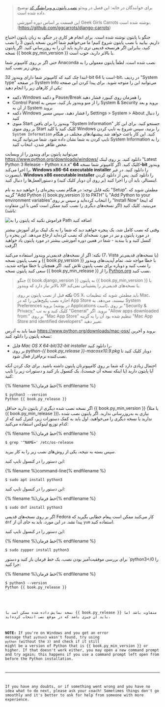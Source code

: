 > برای خوانندگان در خانه: این فصل در ویدئو [نصب پایتون و ویرایشگر کد](https://www.youtube.com/watch?v=pVTaqzKZCdA) توضیح داده شده است.
> 
> این قسمت بر اساس دوره آموزشی Geek Girls Carrots نوشته شده است.(https://github.com/ggcarrots/django-carrots)

جنگو با پایتون نوشته شده است. برای انجام هر کاری در جنگو، به زبان پایتون احتیاج داریم. بیایید با نصب پایتون شروع کنیم! ما می‌خواهیم شما آخرین نسخه پایتون 3 را نصب کنید، بنابراین اگر هرنسخه قدیمی تری دارید باید آن را به روزرسانی کنید. اگر پایتون نسخه {{ book.py_min_version }} یا بالاتر دارید، خوب است.

حتی اگر بر روی کامپیوتر شما Anaconda نصب شده است، لطفاً پایتون معمولی را به روش زیر نصب کنید.

<!--sec data-title="Install Python: Windows" data-id="python_windows" data-collapse=true ces-->

ابتدا چک کنید که کامپیوتر شما دارای ویندوز 32-bit است یا 64-bit، در ردیف "System type" در صفحه System Info می‌توانید این را متوجه شوید. برای پیدا کردن این صفحه یکی از کارهای زیر را انجام دهید:

* دکمه Windows و دکمه Pause/Break را همزمان روی کیبورد فشار دهید
* Control Panel را از منو ویندوز باز کنید، سپس به System & Security بروید و بعد از آن به System بروید
* دکمه Windows را فشار دهید، سپس مسیر Settings > System > About را دنبال کنید
* منوی Start ویندوز را برای یافتن "System Information" جستجو کنید. برای این کار بر روی منوی Start کلیک کنید یا کلید Windows را بزنید، سپس شروع به تایپ کردن `System Information` کنید. این کار باعث خواهد شد پیشنهادهای مختلف در هنگام تایپ کردن به شما نشان داده شود. شما می‌توانید گزینه System Information‌ را به محض ظاهر شدن، انتخاب کنید.

می‌توانید پایتون برای ویندوز را از وبسایت https://www.python.org/downloads/windows/ دانلود کنید. بر روی لینک "Latest Python 3 Release - Python x.x.x" کلیک کنید. اگر کامپیوتر شما نسخه **64-bit** ویندوز را اجرا می‌کند، **Windows x86-64 executable installer** را دانلود کنید. در غیر اینصورت، **Windows x86 executable installer** را دانلود کنید. پس از دانلود کردن اینستالر، باید آن را اجرا کنید (بر روی آن دوبار کلیک کنید) و دستورالعمل‌ها را دنبال کنید.

نکته قابل توجه: در هنگام نصب پنجره‌ای را خواهید دید به نام "Setup". مطمئن شوید که گزینه "Add Python {{ book.py_version }} to PATH" یا "Add Python to your environment variables"را انتخاب کرده‌اید و سپس بر روی "Install Now" که اینجا می‌بینید، کلیک کنید (اگر نسخه‌‌های دیگری را نصب کنید ممکن است کمی با این متفاوت باشد):

![فراموش نکنید که پایتون را به Path اضافه کنید](../python_installation/images/python-installation-options.png)

وقتی که نصب کامل شد، یک پنجره خواهید دید که شما را به یک لینک برای آموزش بیشتر در مورد پایتون و نیز در مورد نسخه‌ای که نصب کرده‌اید ارجاع می‌دهد. این پنجره را کنسل کنید و یا ببندید - شما در همین دوره آموزشی بیشتر در مورد پایتون یاد خواهید گرفت!

نکته: اگر از نسخه‌های قدیمی‌تر ویندوز استفاده می‌کنید (7، Vista یا نسخه‌های قدیمی‌تر) و نصب پایتون نسخه {{ book.py_version }} با خطا مواجه شد، تمام آپدیت‌های ویندوز را نصب کنید و دوباره برای نصب پایتون تلاش کنید. اگر همچنان با خطا مواجه شدید، سعی کنید پایتون نسخه {{ book.py_min_release }} را از [Python.org](https://www.python.org/downloads/windows/) نصب کنید.

> جنگو {{ book.django_version }} به پایتون {{ book.py_min_version }} یا بالاتر نیاز دارد که ویندوز XP یا نسخه‌های قدیمی‌تر را پشتیبانی نمی‌کند.

<!--endsec-->

<!--sec data-title="Install Python: OS X" data-id="python_OSX"
data-collapse=true ces-->

> **نکته** قبل از نصب پایتون بر روی OS X، باید مطمئن شوید که تنظیمات Mac‌، اجازه نصب پکیج‌هایی را که در App Store‌ نیستند، می‌دهد. به System Preferences بروید (در پوشه Applications است)، بر روی "Security & Privacy," کلیک کنید و به تب "General" بروید. اگر "Allow apps downloaded from:" بر روی "Mac App Store" تنظیم شده بود آن را به گزینه "Mac App Store and identified developers" تغییر دهید.

شما باید به آدرس https://www.python.org/downloads/mac-osx/ بروید و آخرین نسخه پایتون را دانلود کنید: 

* فایل *Mac OS X 64-bit/32-bit installer* را دانلود کنید،
* بر روی *python-{{ book.py_release }}-macosx10.9.pkg* دوبار کلیک کنید تا نصب‌کننده نرم‌افزار فعال شود.

<!--endsec-->

<!--sec data-title="Install Python: Linux" data-id="python_linux"
data-collapse=true ces-->

احتمال زیادی دارد که شما بر روی کامپیوترتان پایتون داشته باشید. برای چک کردن آنکه آیا پایتون دارید (یا اینکه نسخه آن چیست)، یک کنسول باز کنید و دستورات زیر را تایپ کنید:

{% filename %}خط فرمان{% endfilename %}

    $ python3 --version
    Python {{ book.py_release }}
    

اگر نسخه نصب شده دیگری از پایتون دارید حداقل {{ book.py_min_version }} (یا مثلاً {{ book.py_min_release }})، نیازی به به‌‌روزرسانی ندارید. اگر پایتون نصب شده ندارید یا نسخه دیگری را می‌خواهید، اول باید به کمک دستورات زیر، کنترل کنید که از کدام توزیع لینوکس استفاده می‌کنید:

{% filename %}خط فرمان{% endfilename %}

    $ grep '^NAME=' /etc/os-release
    

سپس بسته به نتیجه، یکی از روش‌های نصب زیر را به کار ببرید.

<!--endsec-->

<!--sec data-title="Install Python: Debian or Ubuntu" data-id="python_debian" data-collapse=true ces-->

این دستور را در کنسول تایپ کنید:

{% filename %}command-line{% endfilename %}

    $ sudo apt install python3
    

<!--endsec-->

<!--sec data-title="Install Python: Fedora" data-id="python_fedora"
data-collapse=true ces-->

این دستور را در کنسول تایپ کنید:

{% filename %}خط فرمان{% endfilename %}

    $ sudo dnf install python3
    

اگر بر روی نسخه‌های قدیمی Fedora کار می‌کنید ممکن است پیغام خطایی بگیرید که `dnf` پیدا نشد. در این مورد، باید به جای آن از `yum` استفاده کنید.

<!--endsec-->

<!--sec data-title="Install Python: openSUSE" data-id="python_openSUSE"
data-collapse=true ces-->

این دستور را در کنسول تایپ کنید:

{% filename %}خط فرمان{% endfilename %}

    $ sudo zypper install python3
    

<!--endsec-->

برای بررسی موفقیت‌آمیز بودن نصب، یک خط فرمان باز کنید و دستور `python3</0 را جرا کنید:</p>

<p>{% filename %}خط فرمان{% endfilename %}</p>

<pre><code>$ python3 --version
Python {{ book.py_release }}
`</pre> 

نسخه نمایش داده شده ممکن است با {{ book.py_release }} متفاوت باشد اما باید آن چیزی باشد که در موقع نصب انتخاب کرده‌اید.

**NOTE:** If you're on Windows and you get an error message that `python3` wasn't found, try using `python` (without the `3`) and check if it still might be a version of Python that is {{ book.py_min_version }} or higher. If that doesn't work either, you may open a new command prompt and try again; this happens if you use a command prompt left open from before the Python installation.

* * *

If you have any doubts, or if something went wrong and you have no idea what to do next, please ask your coach! Sometimes things don't go smoothly and it's better to ask for help from someone with more experience.